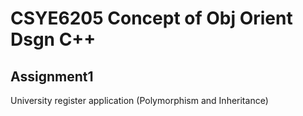 # CSYE6205 Concept of Obj Orient Dsgn C++
## Assignment1
University register application (Polymorphism and Inheritance)

